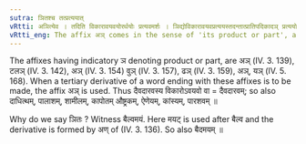 ```yaml
---
sutra: ञितश्च तत्प्रत्ययात्
vRtti: अञित्येव । तदिति विकारावयवयोरर्थयोः प्रत्यवमर्शः । ञिद्योविकारावयवप्रत्ययस्तदन्तात्प्रातिपदिकादञ् प्रत्ययो भवति विकारावयवयोरेव । मयटोपवादः ॥
vRtti_eng: The affix अञ् comes in the sense of 'its product or part', after a word which ends with an affix having an indicatory ञ् such affix denoting 'its product or part'.
---
```

The affixes having indicatory ञ denoting product or part, are अञ् (IV. 3. 139), टलञ् (IV. 3. 142), अञ् (IV. 3. 154) वुञ् (IV. 3. 157), ढञ् (IV. 3. 159), अञ्, यञ् (IV. 5. 168). When a tertiary derivative of a word ending with these affixes is to be made, the affix अञ् is used. Thus दैवदारवस्य विकारोऽवयवो वा = दैवदारवम्; so also दाधित्थम्, पालाशम्, शामीलम्, कापोतम् औष्ट्रकम्, ऐणेयम्, कांस्यम्, पारशवम् ॥

Why do we say ञितः ? Witness बैल्वमयं. Here मयट् is used after बैल्व and the derivative is formed by अण् of (IV. 3. 136). So also बैदमयम् ॥
